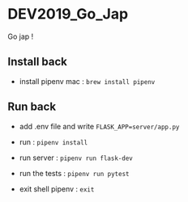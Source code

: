 # DEV2019_Go_Jap

Go jap !

## Install back
* install pipenv
mac : `brew install pipenv`

## Run back
* add .env file and write `FLASK_APP=server/app.py`
* run : `pipenv install`
* run server : `pipenv run flask-dev`
* run the tests : `pipenv run pytest`

* exit shell pipenv : `exit`

